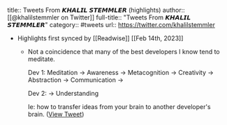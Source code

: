 title:: Tweets From 𝙆𝙃𝘼𝙇𝙄𝙇 𝙎𝙏𝙀𝙈𝙈𝙇𝙀𝙍 (highlights)
author:: [[@khalilstemmler on Twitter]]
full-title:: "Tweets From 𝙆𝙃𝘼𝙇𝙄𝙇 𝙎𝙏𝙀𝙈𝙈𝙇𝙀𝙍"
category:: #tweets
url:: https://twitter.com/khalilstemmler

- Highlights first synced by [[Readwise]] [[Feb 14th, 2023]]
	- Not a coincidence that many of the best developers I know tend to meditate.
	  
	  Dev 1:
	  Meditation -> 
	  Awareness ->
	  Metacognition ->
	  Creativity ->
	  Abstraction ->
	  Communication ->
	  
	  Dev 2:
	  -> Understanding 
	  
	  Ie: how to transfer ideas from your brain to another developer's brain. ([View Tweet](https://twitter.com/khalilstemmler/status/1625164153450029056))